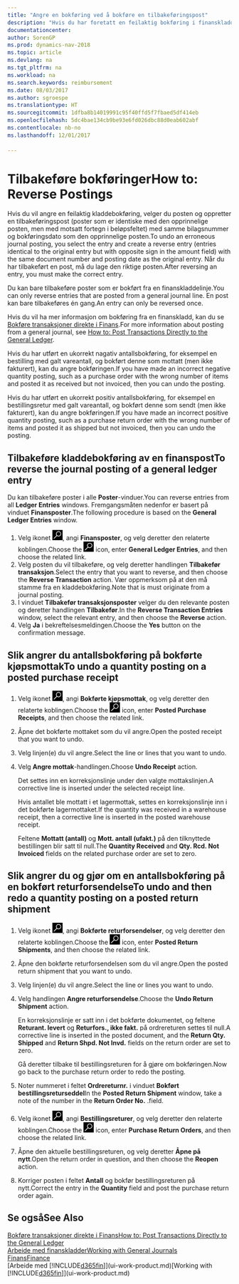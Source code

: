 ```yaml
---
title: "Angre en bokføring ved å bokføre en tilbakeføringspost"
description: "Hvis du har foretatt en feilaktig bokføring i finanskladden, kan du bruke funksjonen Tilbakefør transaksjon til å angre bokføringen med et riktig revisjonsspor."
documentationcenter: 
author: SorenGP
ms.prod: dynamics-nav-2018
ms.topic: article
ms.devlang: na
ms.tgt_pltfrm: na
ms.workload: na
ms.search.keywords: reimbursement
ms.date: 08/03/2017
ms.author: sgroespe
ms.translationtype: HT
ms.sourcegitcommit: 1dfba8b14019991c95f40ffd5f7fbaed5df414eb
ms.openlocfilehash: 5dc4bae134cb9be93e6fd026dbc88d0eab602abf
ms.contentlocale: nb-no
ms.lasthandoff: 12/01/2017

---
```

# <a name="how-to-reverse-postings"></a><span data-ttu-id="27dfb-103">Tilbakeføre bokføringer</span><span class="sxs-lookup"><span data-stu-id="27dfb-103">How to: Reverse Postings</span></span>
<span data-ttu-id="27dfb-104">Hvis du vil angre en feilaktig kladdebokføring, velger du posten og oppretter en tilbakeføringspost (poster som er identiske med den opprinnelige posten, men med motsatt fortegn i beløpsfeltet) med samme bilagsnummer og bokføringsdato som den opprinnelige posten.</span><span class="sxs-lookup"><span data-stu-id="27dfb-104">To undo an erroneous journal posting, you select the entry and create a reverse entry (entries identical to the original entry but with opposite sign in the amount field) with the same document number and posting date as the original entry.</span></span> <span data-ttu-id="27dfb-105">Når du har tilbakeført en post, må du lage den riktige posten.</span><span class="sxs-lookup"><span data-stu-id="27dfb-105">After reversing an entry, you must make the correct entry.</span></span>

<span data-ttu-id="27dfb-106">Du kan bare tilbakeføre poster som er bokført fra en finanskladdelinje.</span><span class="sxs-lookup"><span data-stu-id="27dfb-106">You can only reverse entries that are posted from a general journal line.</span></span> <span data-ttu-id="27dfb-107">En post kan bare tilbakeføres én gang.</span><span class="sxs-lookup"><span data-stu-id="27dfb-107">An entry can only be reversed once.</span></span>

<span data-ttu-id="27dfb-108">Hvis du vil ha mer informasjon om bokføring fra en finanskladd, kan du se [Bokføre transaksjoner direkte i Finans](finance-how-post-transactions-directly.md).</span><span class="sxs-lookup"><span data-stu-id="27dfb-108">For more information about posting from a general journal, see [How to: Post Transactions Directly to the General Ledger](finance-how-post-transactions-directly.md).</span></span>

<span data-ttu-id="27dfb-109">Hvis du har utført en ukorrekt nagativ antallsbokføring, for eksempel en bestilling med galt vareantall, og bokført denne som mottatt (men ikke fakturert), kan du angre bokføringen.</span><span class="sxs-lookup"><span data-stu-id="27dfb-109">If you have made an incorrect negative quantity posting, such as a purchase order with the wrong number of items and posted it as received but not invoiced, then you can undo the posting.</span></span>

<span data-ttu-id="27dfb-110">Hvis du har utført en ukorrekt positiv antallsbokføring, for eksempel en bestillingsretur med galt vareantall, og bokført denne som sendt (men ikke fakturert), kan du angre bokføringen.</span><span class="sxs-lookup"><span data-stu-id="27dfb-110">If you have made an incorrect positive quantity posting, such as a purchase return order with the wrong number of items and posted it as shipped but not invoiced, then you can undo the posting.</span></span>   

## <a name="to-reverse-the-journal-posting-of-a-general-ledger-entry"></a><span data-ttu-id="27dfb-111">Tilbakeføre kladdebokføring av en finanspost</span><span class="sxs-lookup"><span data-stu-id="27dfb-111">To reverse the journal posting of a general ledger entry</span></span>
<span data-ttu-id="27dfb-112">Du kan tilbakeføre poster i alle **Poster**-vinduer.</span><span class="sxs-lookup"><span data-stu-id="27dfb-112">You can reverse entries from all **Ledger Entries** windows.</span></span> <span data-ttu-id="27dfb-113">Fremgangsmåten nedenfor er basert på vinduet **Finansposter**.</span><span class="sxs-lookup"><span data-stu-id="27dfb-113">The following procedure is based on the **General Ledger Entries** window.</span></span>
1. <span data-ttu-id="27dfb-114">Velg ikonet ![Søk etter side eller rapport](media/ui-search/search_small.png "Søk etter side eller rapport"), angi **Finansposter**, og velg deretter den relaterte koblingen.</span><span class="sxs-lookup"><span data-stu-id="27dfb-114">Choose the ![Search for Page or Report](media/ui-search/search_small.png "Search for Page or Report icon") icon, enter **General Ledger Entries**, and then choose the related link.</span></span>
2. <span data-ttu-id="27dfb-115">Velg posten du vil tilbakeføre, og velg deretter handlingen **Tilbakefør transaksjon**.</span><span class="sxs-lookup"><span data-stu-id="27dfb-115">Select the entry that you want to reverse, and then choose the **Reverse Transaction** action.</span></span> <span data-ttu-id="27dfb-116">Vær oppmerksom på at den må stamme fra en kladdebokføring.</span><span class="sxs-lookup"><span data-stu-id="27dfb-116">Note that is must originate from a journal posting.</span></span>
3. <span data-ttu-id="27dfb-117">I vinduet **Tilbakefør transaksjonsposter** velger du den relevante posten og deretter handlingen **Tilbakefør**.</span><span class="sxs-lookup"><span data-stu-id="27dfb-117">In the **Reverse Transaction Entries** window, select the relevant entry, and then choose the **Reverse** action.</span></span>
4. <span data-ttu-id="27dfb-118">Velg **Ja** i bekreftelsesmeldingen.</span><span class="sxs-lookup"><span data-stu-id="27dfb-118">Choose the **Yes** button on the confirmation message.</span></span>

## <a name="to-undo-a-quantity-posting-on-a-posted-purchase-receipt"></a><span data-ttu-id="27dfb-119">Slik angrer du antallsbokføring på bokførte kjøpsmottak</span><span class="sxs-lookup"><span data-stu-id="27dfb-119">To undo a quantity posting on a posted purchase receipt</span></span>  

1.  <span data-ttu-id="27dfb-120">Velg ikonet ![Søk etter side eller rapport](media/ui-search/search_small.png "Søk etter side eller rapport"), angi **Bokførte kjøpsmottak**, og velg deretter den relaterte koblingen.</span><span class="sxs-lookup"><span data-stu-id="27dfb-120">Choose the ![Search for Page or Report](media/ui-search/search_small.png "Search for Page or Report icon") icon, enter **Posted Purchase Receipts**, and then choose the related link.</span></span>  
2.  <span data-ttu-id="27dfb-121">Åpne det bokførte mottaket som du vil angre.</span><span class="sxs-lookup"><span data-stu-id="27dfb-121">Open the posted receipt that you want to undo.</span></span>  
3.  <span data-ttu-id="27dfb-122">Velg linjen(e) du vil angre.</span><span class="sxs-lookup"><span data-stu-id="27dfb-122">Select the line or lines that you want to undo.</span></span>  
4.  <span data-ttu-id="27dfb-123">Velg **Angre mottak**-handlingen.</span><span class="sxs-lookup"><span data-stu-id="27dfb-123">Choose **Undo Receipt** action.</span></span>

    <span data-ttu-id="27dfb-124">Det settes inn en korreksjonslinje under den valgte mottakslinjen.</span><span class="sxs-lookup"><span data-stu-id="27dfb-124">A corrective line is inserted under the selected receipt line.</span></span>  

    <span data-ttu-id="27dfb-125">Hvis antallet ble mottatt i et lagermottak, settes en korreksjonslinje inn i det bokførte lagermottaket.</span><span class="sxs-lookup"><span data-stu-id="27dfb-125">If the quantity was received in a warehouse receipt, then a corrective line is inserted in the posted warehouse receipt.</span></span>  

    <span data-ttu-id="27dfb-126">Feltene **Mottatt (antall)** og **Mott. antall (ufakt.)** på den tilknyttede bestillingen blir satt til null.</span><span class="sxs-lookup"><span data-stu-id="27dfb-126">The **Quantity Received** and **Qty. Rcd. Not Invoiced** fields on the related purchase order are set to zero.</span></span>

## <a name="to-undo-and-then-redo-a-quantity-posting-on-a-posted-return-shipment"></a><span data-ttu-id="27dfb-127">Slik angrer du og gjør om en antallsbokføring på en bokført returforsendelse</span><span class="sxs-lookup"><span data-stu-id="27dfb-127">To undo and then redo a quantity posting on a posted return shipment</span></span>

1.  <span data-ttu-id="27dfb-128">Velg ikonet ![Søk etter side eller rapport](media/ui-search/search_small.png "Søk etter side eller rapport"), angi **Bokførte returforsendelser**, og velg deretter den relaterte koblingen.</span><span class="sxs-lookup"><span data-stu-id="27dfb-128">Choose the ![Search for Page or Report](media/ui-search/search_small.png "Search for Page or Report icon") icon, enter **Posted Return Shipments**, and then choose the related link.</span></span>  
2.  <span data-ttu-id="27dfb-129">Åpne den bokførte returforsendelsen som du vil angre.</span><span class="sxs-lookup"><span data-stu-id="27dfb-129">Open the posted return shipment that you want to undo.</span></span>
3. <span data-ttu-id="27dfb-130">Velg linjen(e) du vil angre.</span><span class="sxs-lookup"><span data-stu-id="27dfb-130">Select the line or lines you want to undo.</span></span>  

4.  <span data-ttu-id="27dfb-131">Velg handlingen **Angre returforsendelse**.</span><span class="sxs-lookup"><span data-stu-id="27dfb-131">Choose the **Undo Return Shipment** action.</span></span>  

    <span data-ttu-id="27dfb-132">En korreksjonslinje er satt inn i det bokførte dokumentet, og feltene **Returant. levert** og **Returfors., ikke fakt.** på ordrereturen settes til null.</span><span class="sxs-lookup"><span data-stu-id="27dfb-132">A corrective line is inserted in the posted document, and the **Return Qty. Shipped** and **Return Shpd. Not Invd.** fields on the return order are set to zero.</span></span>  

    <span data-ttu-id="27dfb-133">Gå deretter tilbake til bestillingsreturen for å gjøre om bokføringen.</span><span class="sxs-lookup"><span data-stu-id="27dfb-133">Now go back to the purchase return order to redo the posting.</span></span>  

5.  <span data-ttu-id="27dfb-134">Noter nummeret i feltet **Ordrereturnr.** i vinduet **Bokført bestillingsreturseddel**</span><span class="sxs-lookup"><span data-stu-id="27dfb-134">In the **Posted Return Shipment** window, take a note of the number in the **Return Order No.**</span></span> <span data-ttu-id="27dfb-135">.</span><span class="sxs-lookup"><span data-stu-id="27dfb-135">field.</span></span>  
6.  <span data-ttu-id="27dfb-136">Velg ikonet ![Søk etter side eller rapport](media/ui-search/search_small.png "Søk etter side eller rapport"), angi **Bestillingsreturer**, og velg deretter den relaterte koblingen.</span><span class="sxs-lookup"><span data-stu-id="27dfb-136">Choose the ![Search for Page or Report](media/ui-search/search_small.png "Search for Page or Report icon") icon, enter **Purchase Return Orders**, and then choose the related link.</span></span>  
7.  <span data-ttu-id="27dfb-137">Åpne den aktuelle bestillingsreturen, og velg deretter **Åpne på nytt**.</span><span class="sxs-lookup"><span data-stu-id="27dfb-137">Open the return order in question, and then choose the **Reopen** action.</span></span>  
8.  <span data-ttu-id="27dfb-138">Korriger posten i feltet **Antall** og bokfør bestillingsreturen på nytt.</span><span class="sxs-lookup"><span data-stu-id="27dfb-138">Correct the entry in the **Quantity** field and post the purchase return order again.</span></span>  

## <a name="see-also"></a><span data-ttu-id="27dfb-139">Se også</span><span class="sxs-lookup"><span data-stu-id="27dfb-139">See Also</span></span>
[<span data-ttu-id="27dfb-140">Bokføre transaksjoner direkte i Finans</span><span class="sxs-lookup"><span data-stu-id="27dfb-140">How to: Post Transactions Directly to the General Ledger</span></span>](finance-how-post-transactions-directly.md)  
[<span data-ttu-id="27dfb-141">Arbeide med finanskladder</span><span class="sxs-lookup"><span data-stu-id="27dfb-141">Working with General Journals</span></span>](ui-work-general-journals.md)  
[<span data-ttu-id="27dfb-142">Finans</span><span class="sxs-lookup"><span data-stu-id="27dfb-142">Finance</span></span>](finance.md)  
<span data-ttu-id="27dfb-143">[Arbeide med [!INCLUDE[d365fin](includes/d365fin_md.md)]](ui-work-product.md)</span><span class="sxs-lookup"><span data-stu-id="27dfb-143">[Working with [!INCLUDE[d365fin](includes/d365fin_md.md)]](ui-work-product.md)</span></span>  

